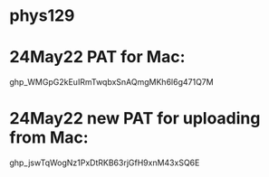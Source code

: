 # phys129

# 24May22  PAT for Mac: 
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

# 24May22  new PAT for uploading from Mac:
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
